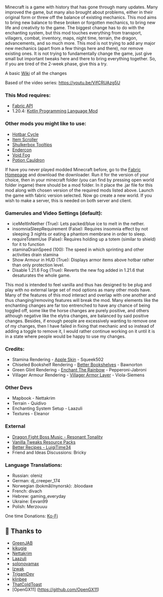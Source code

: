 Minecraft is a game with history that has gone through many updates. Many improved the game, but many also brought about problems, either in their original form or threw off the balance of existing mechanics. This mod aims to bring new balance to these broken or forgotten mechanics, to bring new life and creativity to the game. The biggest change has to do with the enchanting system, but this mod touches everything from transport, villagers, combat, inventory, maps, night time, terrain, the dragon, advancements, and so much more. This mod is not trying to add any major new mechanics (apart from a few things here and there), nor remove existing ones. It is not trying to fundamentally change the game, just give small but important tweaks here and there to bring everything together. So, if you are tired of the 2-week phase, give this a try.

A basic [Wiki](https://docs.google.com/document/d/1ZRnDKKBkXF_j4qb78ygJiCQ3KVDb5wHPrc-pg37U49I/edit?usp=sharing) of all the changes

Based of the video series:
https://youtu.be/VifCRUAzg5U

### This Mod requires:
- [Fabric API](https://modrinth.com/mod/fabric-api)
- 1.20.4: [Kotlin Programming Language Mod](https://modrinth.com/mod/fabric-language-kotlin)

### Other mods you might like to use:
- [Hotbar Cycle](https://modrinth.com/mod/hotbarcycle)
- [Item Scroller](https://modrinth.com/mod/item-scroller)
- [Shulkerbox Tooltips](https://modrinth.com/mod/shulkerboxtooltip)
- [Endercon](https://modrinth.com/datapack/endercon)
- [Void Fog](https://modrinth.com/mod/void-fog)
- [Potion Cauldron](https://modrinth.com/mod/potion-cauldron)

If have you never played modded Minecraft before, go to the [Fabric Homepage](https://fabricmc.net/) and download the downloader. Run it for the version of your choice, then in your minecraft folder (you can find by pressing open world folder ingame) there should be a mod folder. In it place the .jar file for this mod along with chosen version of the required mods listed above. Launch the game with fabric version selected. Now go create a new world. If you wish to make a server, this is needed on both server and client.

### Gamerules and Video Settings (default):
- iceMeltInNether (True): Lets packed/blue ice to melt in the nether.
- insomniaSleepRequirement (False): Requires insomnia effect by not sleeping 3 nights or eating a phantom membrane in order to sleep.
- requireTotemUse (False): Requires holding up a totem (similar to shield) for it to function
- staminaDrainSpeed (100): The speed in which sprinting and other activities drain stamina
- Show Armour in HUD (True): Displays armor items above hotbar rather than only protection level.
- Disable 1.21.6 Fog (True): Reverts the new fog added in 1.21.6 that desaturates the whole game.

This mod is intended to feel vanilla and thus has designed to be plug and play with no external large set of mod options as many other mods have. Many of the features of this mod interact and overlap with one another and thus changing/removing features will break the mod. Many elements like the enchanting changes are far too entrenched to have any chance of being toggled off, some like the horse changes are purely positive, and others although negative like the elytra changes, are balanced by said positive changes. Besides, if enough people are excessively wanting to remove one of my changes, then I have failed in fixing that mechanic and so instead of adding a toggle to remove it, I would rather continue working on it until it is in a state where people would be happy to use my changes.

### Credits:
- Stamina Rendering - [Apple Skin](https://modrinth.com/mod/appleskin) - Squeek502
- Chiseled Bookshelf Rendering - [Better Bookshelves](https://modrinth.com/mod/betterbookshelves) - Bawnorton
- Green Glint Rendering - [Enchant The Rainbow](https://modrinth.com/mod/enchant-the-rainbow) - Pepperoni-Jabroni
- Villager Armour Rendering - [Villager Armor Layer](https://modrinth.com/mod/villager-armor-layer) - Viola-Siemens

### Other Devs
- Mapbook - Nettakrim
- Terrain - Quidivo
- Enchanting System Setup - Laazuli
- Textures - Eleanor

### External
- [Dragon Fight Boss Music - Resonant Tonality](https://www.youtube.com/watch?v=fzzQg34FQX0)
- [Vanilla Tweaks Resource Packs](https://vanillatweaks.net/picker/resource-packs/)
- [Better Recipes - LuigiTime34](https://luigitime34.pythonanywhere.com/)
- Friend and Ideas Discussions: Bricky

### Language Translations:
- Russian: oleniz
- German: dj_creeper_174
- Norwegian (bokmål/nynorsk): .bloodaxe
- French: divach
- Hebrew: gaming_everyday
- Ukraine: Eevan99
- Polish: Merzouuu

One time Donations: [Ko-Fi](https://ko-fi.com/greenjab)

## 💝 Thanks to

- [GreenJAB](https://github.com/GreenJAB)
- [kikugie](https://github.com/kikugie)
- [Nettakrim](https://github.com/Nettakrim)
- [Laazuli](https://github.com/Laazuli)
- [solonovamax](https://github.com/solonovamax)
- [Izwak](https://github.com/Izwak)
- [TrigamDev](https://github.com/TrigamDev)
- [klinbee](https://github.com/klinbee)
- [ThatColdToast](https://github.com/ThatColdToast)
- [OpenGX11] (https://github.com/OpenGX11)
